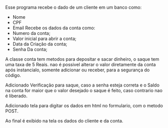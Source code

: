 Esse programa recebe o dado de um cliente em um banco como:
- Nome
- CPF
- Email
Recebe os dados da conta como:
- Numero da conta;
- Valor inicial para abrir a conta;
- Data da Criação da conta;
- Senha Da conta;
  
A classe conta tem metodos para depositar e sacar dinheiro, o saque tem uma taxa de 5 Reais. nao é possivel alterar o valor diretamente da conta após instancialo, somente adicionar ou
receber, para a segurança do código.

Adicionado Verificação para saque, caso a senha esteja correta e o Saldo na conta for maior que o valor desejado o saque é feito, caso contrario nao é liberado.

Adicionado tela para digitar os dados em html no formulario, com o metodo POST.


Ao final é exibido na tela os dados do cliente e da conta.
